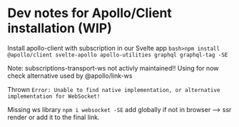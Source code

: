 # Dev notes for Apollo/Client installation (WIP)

Install apollo-client with subscription in our Svelte app
`bash>npm install @apollo/client svelte-apollo apollo-utilities graphql graphql-tag -SE`

Note: subscriptions-transport-ws not activly maintained!! Using for now check alternative used by @apollo/link-ws

Thrown `Error: Unable to find native implementation, or alternative implementation for WebSocket!`

Missing ws library `npm i websocket -SE` add globally if not in browser --> ssr render or add it to the final link.
